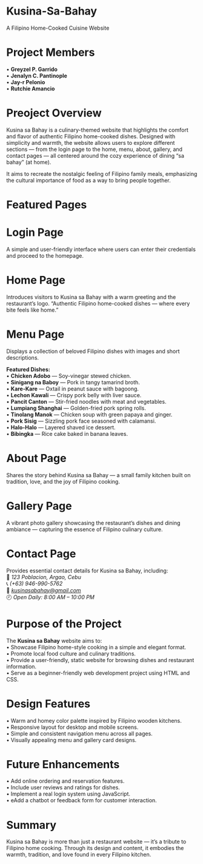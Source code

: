 # Kusina-Sa-Bahay
A Filipino Home-Cooked Cuisine Website


# Project Members
• **Greyzel P. Garrido**   
• **Jenalyn C. Pantinople**   
• **Jay-r Pelonio**   
• **Rutchie Amancio**


# Preoject Overview
Kusina sa Bahay is a culinary-themed website that highlights the comfort and flavor of authentic Filipino home-cooked dishes. Designed with simplicity and warmth, the website allows users to explore different sections — from the login page to the home, menu, about, gallery, and contact pages — all centered around the cozy experience of dining “sa bahay” (at home).

It aims to recreate the nostalgic feeling of Filipino family meals, emphasizing the cultural importance of food as a way to bring people together.

# Featured Pages

# Login Page
A simple and user-friendly interface where users can enter their credentials and proceed to the homepage.

# Home Page
Introduces visitors to Kusina sa Bahay with a warm greeting and the restaurant’s logo.
“Authentic Filipino home-cooked dishes — where every bite feels like home.”

# Menu Page
Displays a collection of beloved Filipino dishes with images and short descriptions.  

**Featured Dishes:**  
• **Chicken Adobo** — Soy-vinegar stewed chicken.  
• **Sinigang na Baboy** — Pork in tangy tamarind broth.  
• **Kare-Kare** — Oxtail in peanut sauce with bagoong.  
• **Lechon Kawali** — Crispy pork belly with liver sauce.  
• **Pancit Canton** — Stir-fried noodles with meat and vegetables.  
• **Lumpiang Shanghai** — Golden-fried pork spring rolls.  
• **Tinolang Manok** — Chicken soup with green papaya and ginger.  
• **Pork Sisig** — Sizzling pork face seasoned with calamansi.  
• **Halo-Halo** — Layered shaved ice dessert.  
• **Bibingka** — Rice cake baked in banana leaves.  

# About Page
Shares the story behind Kusina sa Bahay — a small family kitchen built on tradition, love, and the joy of Filipino cooking.

# Gallery Page
A vibrant photo gallery showcasing the restaurant’s dishes and dining ambiance — capturing the essence of Filipino culinary culture.

# Contact Page
Provides essential contact details for Kusina sa Bahay, including:  
📍 *123 Poblacion, Argao, Cebu*  
📞 *(+63) 946-990-5762*  
📧 *kusinasabahay@gmail.com*  
🕗 *Open Daily: 8:00 AM – 10:00 PM*  


# Purpose of the Project
The **Kusina sa Bahay** website aims to:  
• Showcase Filipino home-style cooking in a simple and elegant format.  
• Promote local food culture and culinary traditions.  
• Provide a user-friendly, static website for browsing dishes and restaurant information.  
• Serve as a beginner-friendly web development project using HTML and CSS.  

# Design Features
• Warm and homey color palette inspired by Filipino wooden kitchens.  
• Responsive layout for desktop and mobile screens.  
• Simple and consistent navigation menu across all pages.  
• Visually appealing menu and gallery card designs.  

# Future Enhancements
• Add online ordering and reservation features.  
• Include user reviews and ratings for dishes.  
• Implement a real login system using JavaScript.  
• eAdd a chatbot or feedback form for customer interaction.  

# Summary
Kusina sa Bahay is more than just a restaurant website — it’s a tribute to Filipino home cooking. Through its design and content, it embodies the warmth, tradition, and love found in every Filipino kitchen.